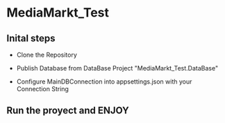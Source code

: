 # MediaMarkt_Test

## Inital steps
- Clone the Repository

- Publish Database from DataBase Project "MediaMarkt_Test.DataBase"

- Configure MainDBConnection into appsettings.json with your Connection String

## Run the proyect and ENJOY
